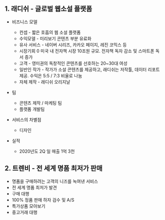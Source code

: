 ## 1. 래디쉬 - 글로벌 웹소설 플랫폼
* 비즈니스 모델
  * 컨셉 - 짧은 호흡의 웹 소설 플랫폼
  * 수익모델 - 미리보기 콘텐츠 부분 유료화
  * 유사 서비스 - 네이버 시리즈, 카카오 페이지, 레진 코믹스 등
  * 시장기회 0 미국 내 전자책 시장 10조원 규모. 전자책 독자 감소 및 스마트폰 독서 증가
  * 고객 - 영미권의 독창적인 콘텐츠를 선호하는 20~30대 여성
  * 일반인 작가 - 작가가 소설 콘텐츠를 제공하고, 래디쉬는 저작툴, 데이터 리포트 제공. 수익은 5:5 / 7:3 비율로 나눔
  * 자체 제작 - 래디쉬 오리지날

* 팀
  * 콘텐츠 제작 / 마케팅 팀
  * 플랫폼 개발팀

* 서비스의 차별점
  * 디자인

* 실적
  * 2020년도 2Q 일 매출 1억 3천

## 2. 트렌비 - 전 세계 명품 최저가 판매
* 명품을 구매하려는 고객의 니즈를 녹여낸 서비스
* 전 세계 명품 최저가 발견
* 구매 대행
* 100% 정품 판매 하자 검수 및 A/S
* 특가상품 모아보기
* 중고거래 대행

